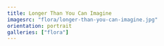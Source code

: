 ```yaml
---
title: Longer Than You Can Imagine
imagesrc: "flora/longer-than-you-can-imagine.jpg"
orientation: portrait
galleries: ["flora"]
---
```

